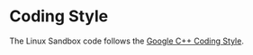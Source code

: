 # Coding Style
The Linux Sandbox code follows the [Google C++ Coding Style](https://google.github.io/styleguide/cppguide.html).